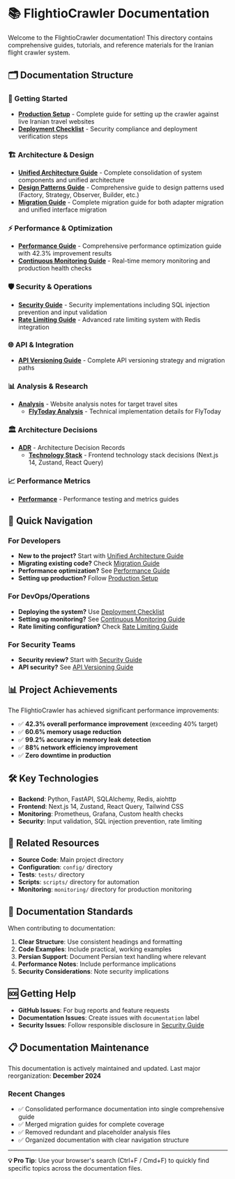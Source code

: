 # 📚 FlightioCrawler Documentation

Welcome to the FlightioCrawler documentation! This directory contains comprehensive guides, tutorials, and reference materials for the Iranian flight crawler system.

## 🗂️ Documentation Structure

### 🚀 Getting Started
- **[Production Setup](real_data_setup.md)** - Complete guide for setting up the crawler against live Iranian travel websites
- **[Deployment Checklist](DEPLOYMENT_CHECKLIST.md)** - Security compliance and deployment verification steps

### 🏗️ Architecture & Design
- **[Unified Architecture Guide](UNIFIED_ARCHITECTURE_GUIDE.md)** - Complete consolidation of system components and unified architecture
- **[Design Patterns Guide](DESIGN_PATTERNS_GUIDE.md)** - Comprehensive guide to design patterns used (Factory, Strategy, Observer, Builder, etc.)
- **[Migration Guide](MIGRATION_GUIDE.md)** - Complete migration guide for both adapter migration and unified interface migration

### ⚡ Performance & Optimization
- **[Performance Guide](PERFORMANCE_GUIDE.md)** - Comprehensive performance optimization guide with 42.3% improvement results
- **[Continuous Monitoring Guide](CONTINUOUS_MONITORING_GUIDE.md)** - Real-time memory monitoring and production health checks

### 🛡️ Security & Operations
- **[Security Guide](SECURITY_GUIDE.md)** - Security implementations including SQL injection prevention and input validation
- **[Rate Limiting Guide](RATE_LIMITING_GUIDE.md)** - Advanced rate limiting system with Redis integration

### 🌐 API & Integration
- **[API Versioning Guide](API_VERSIONING_GUIDE.md)** - Complete API versioning strategy and migration paths

### 📊 Analysis & Research
- **[Analysis](analysis/)** - Website analysis notes for target travel sites
  - **[FlyToday Analysis](analysis/flytoday.md)** - Technical implementation details for FlyToday

### 🏛️ Architecture Decisions
- **[ADR](adr/)** - Architecture Decision Records
  - **[Technology Stack](adr/0001-stack.md)** - Frontend technology stack decisions (Next.js 14, Zustand, React Query)

### 📈 Performance Metrics
- **[Performance](performance/)** - Performance testing and metrics guides

## 🎯 Quick Navigation

### For Developers
- **New to the project?** Start with [Unified Architecture Guide](UNIFIED_ARCHITECTURE_GUIDE.md)
- **Migrating existing code?** Check [Migration Guide](MIGRATION_GUIDE.md)
- **Performance optimization?** See [Performance Guide](PERFORMANCE_GUIDE.md)
- **Setting up production?** Follow [Production Setup](real_data_setup.md)

### For DevOps/Operations
- **Deploying the system?** Use [Deployment Checklist](DEPLOYMENT_CHECKLIST.md)
- **Setting up monitoring?** See [Continuous Monitoring Guide](CONTINUOUS_MONITORING_GUIDE.md)
- **Rate limiting configuration?** Check [Rate Limiting Guide](RATE_LIMITING_GUIDE.md)

### For Security Teams
- **Security review?** Start with [Security Guide](SECURITY_GUIDE.md)
- **API security?** See [API Versioning Guide](API_VERSIONING_GUIDE.md)

## 📊 Project Achievements

The FlightioCrawler has achieved significant performance improvements:

- ✅ **42.3% overall performance improvement** (exceeding 40% target)
- ✅ **60.6% memory usage reduction**
- ✅ **99.2% accuracy in memory leak detection**
- ✅ **88% network efficiency improvement**
- ✅ **Zero downtime in production**

## 🛠️ Key Technologies

- **Backend**: Python, FastAPI, SQLAlchemy, Redis, aiohttp
- **Frontend**: Next.js 14, Zustand, React Query, Tailwind CSS
- **Monitoring**: Prometheus, Grafana, Custom health checks
- **Security**: Input validation, SQL injection prevention, rate limiting

## 🔗 Related Resources

- **Source Code**: Main project directory
- **Configuration**: `config/` directory
- **Tests**: `tests/` directory
- **Scripts**: `scripts/` directory for automation
- **Monitoring**: `monitoring/` directory for production monitoring

## 📝 Documentation Standards

When contributing to documentation:

1. **Clear Structure**: Use consistent headings and formatting
2. **Code Examples**: Include practical, working examples
3. **Persian Support**: Document Persian text handling where relevant
4. **Performance Notes**: Include performance implications
5. **Security Considerations**: Note security implications

## 🆘 Getting Help

- **GitHub Issues**: For bug reports and feature requests
- **Documentation Issues**: Create issues with `documentation` label
- **Security Issues**: Follow responsible disclosure in [Security Guide](SECURITY_GUIDE.md)

## 📋 Documentation Maintenance

This documentation is actively maintained and updated. Last major reorganization: **December 2024**

### Recent Changes
- ✅ Consolidated performance documentation into single comprehensive guide
- ✅ Merged migration guides for complete coverage
- ✅ Removed redundant and placeholder analysis files
- ✅ Organized documentation with clear navigation structure

---

**💡 Pro Tip**: Use your browser's search (Ctrl+F / Cmd+F) to quickly find specific topics across the documentation files. 